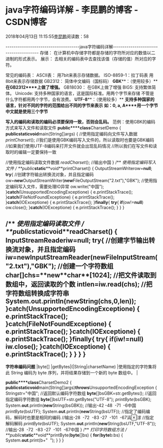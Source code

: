 
# java字符编码详解 - 李昆鹏的博客 - CSDN博客


2018年04月13日 11:15:55[李昆鹏](https://me.csdn.net/weixin_41547486)阅读数：58


--------------------------------------java字符编码详解----------------------------------------
存储：
在计算机中存储字符都是存储的字符所对应的数值以二进制的形式表示。
展示：
去相关的编码表中去查找该值（存储的值）所对应的字符。

常见的编码表：
ASCII表：
用7bit来表示存储数据。
ISO-8859-1：拉丁码表
用8bit来表示存储数据
GB2312：
简体中文编码（国标码）
**GBK****：（使用较多）**
**在GB2312****上做了增强。**
GB18030：
在GBK上做了增强
BIG5:
支持繁体简体。
Unicode:
支持多种国家的语言，这是国际标准。用两个字节来存储
不管是什么字符都用两个字节，会有浪费。
**UTF-8****：（使用较多）**
**支持多种国家的语言，针对不同的字符的范围给出不同的字节来表示**
**如：0, a, A****用一个字节**
**中文就是使用三个字节**

**写入的编码和读取的编码必须要保持一致，否则会乱码。**
范例：使用GBK的编码方式来写入文件和读取文件
**public****class**CharsetDemo {
**public****static****void**main(String[]args) {
//使用指定编码向文件写入数据
*printCharset*();
//我们是使用GBK编码写入文件的，所以读取时也要是GBK编码
//如果我们使用UTF-8编码来打开文件就会出现乱码情况
//所以我们在写文件和读取时的编辑一定要保持一致

//使用指定编码读取文件数据
*readCharset*();
//输出中国
}
/**
*使用指定编码写入文件
*/
**public****static****void**printCharset() {
OutputStreamWriterow=**null**;
**try**{
//创建字符输出转换流对象，并且指定编码
ow=**new**OutputStreamWriter(**new**FileOutputStream("2.txt"),"GBK");
//使用指定编码写入文件，需要处理IO异常
ow.write("中国");
}**catch**(UnsupportedEncodingExceptione) {
e.printStackTrace();
}**catch**(FileNotFoundExceptione) {
e.printStackTrace();
}**catch**(IOExceptione) {
e.printStackTrace();
}**finally**{
**try**{
**if**(ow!=**null**)
ow.close();
}**catch**(IOExceptione) {
e.printStackTrace();
}
}
}

/**
*使用指定编码读取文件
*/
**public****static****void**readCharset() {
InputStreamReaderiw=**null**;
**try**{
//创建字节输出转换流对象，并且指定编码
iw=**new**InputStreamReader(**new**FileInputStream("2.txt"),"GBK");
//创建一个字符数组
**char**[]chs=**new****char**[1024];
//把文件读取到数组中，返回读取的个数
**int**len=iw.read(chs);
//把字符数组转换成字符串
System.**out**.println(**new**String(chs,0,len));
}**catch**(UnsupportedEncodingExceptione) {
e.printStackTrace();
}**catch**(FileNotFoundExceptione) {
e.printStackTrace();
}**catch**(IOExceptione) {
e.printStackTrace();
}**finally**{
**try**{
**if**(iw!=**null**)
iw.close();
}**catch**(IOExceptione) {
e.printStackTrace();
}
}
}
}
----------------------------------------------------
**字符串编码问题**
|byte[]
|getBytes|(|String|charsetName)
|使用指定的字符集将此 String 编码为 byte 序列，并将结果存储到一个新的 byte 数组中。
|

**public****class**CharsetDemo2 {
**public****static****void**main(String[]args)**throws**UnsupportedEncodingException {
Stringstr="中国";
//返回默认编码字符数组
**byte**[]bsGBK=str.getBytes();
//返回指定编码字符数组
**byte**[]bsUTF=str.getBytes("UTF-8");
*printByte*(bsGBK);
System.**out**.println(**new**String(bsGBK));
//输出-42 -48  -71  -6中国
*printByte*(bsUTF);
System.**out**.println(**new**String(bsUTF));
//指定了编码编码，解码时也要是相同的编码
//输出-28  -72  -83 -27  -101  -67涓浗
//指定解码解码
*printByte*(bsUTF);
System.**out**.println(**new**String(bsUTF,"UTF-8"));
//输出-28  -72  -83 -27  -101  -67中国
}
/**
*打印字符数组方法
*/
**public****static****void**printByte(**byte**[]bs) {
**for**(**byte**b:bs) {
System.**out**.print(b+"  ");
}
}
}


